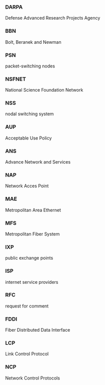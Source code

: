 ### DARPA
Defense Advanced Research Projects Agency

### BBN 
Bolt, Beranek and Newman

### PSN
packet-switching nodes

### NSFNET
National Science Foundation Network

### NSS
nodal switching system

### AUP
Acceptable Use Policy

### ANS
Advance Network and Services

### NAP
Network Acces Point

### MAE
Metropolitan Area Ethernet

### MFS
Metropolitan Fiber System

### IXP
public exchange points

### ISP
internet service providers

### RFC 
request for comment

### FDDI
Fiber Distributed Data Interface

### LCP
Link Control Protocol

### NCP
Network Control Protocols


